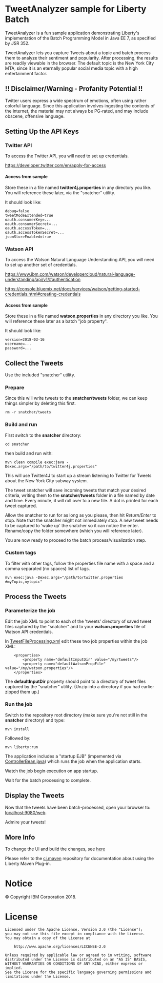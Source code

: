 # TweetAnalyzer sample for Liberty Batch

TweetAnalyzer is a fun sample application demonstrating Liberty's implementation of the Batch Programming Model in Java EE 7, as specified by JSR 352. 

TweetAnalyzer lets you capture Tweets about a topic and batch process them to analyze their sentiment and popularity. After processing, the results are readily viewable in the browser. The default topic is the New York City MTA, since it is an eternally popular social media topic with a high entertainment factor.

## !! Disclaimer/Warning - Profanity Potential !! 
Twitter users express a wide spectrum of emotions, often using rather colorful language.  Since this application involves ingesting the contents of the internet, the material may not always be PG-rated, and may include obscene, offensive language.

## Setting Up the API Keys

### Twitter API

To access the Twitter API, you will need to set up credentials. 

https://developer.twitter.com/en/apply-for-access

#### Access from sample

Store these in a file named **twitter4j.properties** in any directory you like.  You will reference these later, via the "snatcher" utility.  

It should look like:

```
debug=false
tweetModeExtended=true
oauth.consumerKey=...
oauth.consumerSecret=...
oauth.accessToken=...
oauth.accessTokenSecret=...
jsonStoreEnabled=true
```


### Watson API

To access the Watson Natural Language Understanding API, you will need to set up another set of credentials.

https://www.ibm.com/watson/developercloud/natural-language-understanding/api/v1/#authentication

https://console.bluemix.net/docs/services/watson/getting-started-credentials.html#creating-credentials

#### Access from sample

Store these in a file named **watson.properties** in any directory you like.  You will reference these later as a batch "job property".

It should look like:

```
version=2018-03-16
username=...
password=...
```


## Collect the Tweets

Use the included "snatcher" utility.

### Prepare

Since this will write tweets to the **snatcher/tweets** folder, we can keep things simpler by deleting this first.

```rm -r snatcher/tweets``` 

### Build and run

First switch to the **snatcher** directory:

```cd snatcher``` 

then build and run with:

```mvn clean compile exec:java -Dexec.args="/path/to/twitter4j.properties"```

This will use Twitter4J to start up a stream listening to Twitter for Tweets about the New York City subway system.

The tweet snatcher will save incoming tweets that match your desired criteria, writing them to the **snatcher/tweets** folder in a file named by date and time. 
Every minute, it will roll over to a new file.  A dot is printed for each tweet captured.
 
Allow the snatcher to run for as long as you please, then hit *Return/Enter* to stop.  Note that the snatcher might not immediately stop.  A new tweet needs to be captured to 'wake up' the snatcher so it can notice the enter.
Rename/copy the folder somewhere (which you will reference later).

You are now ready to proceed to the batch process/visualization step. 

### Custom tags

To filter with other tags, follow the properties file name with a space and a comma separated (no spaces) list of tags.

```mvn exec:java -Dexec.args="/path/to/twitter.properties  #myTopic,mytopic"``` 


## Process the Tweets

### Parameterize the job

Edit the job XML to point to each of the 'tweets' directory of saved tweet files captured by the "snatcher" and to your **watson.properties** file of Watson API credentials.

In [TweetFileProcessing.xml](src/main/resources/META-INF/batch-jobs/TweetFileProcessing.xml) edit these two job properties within the job XML:

```
    <properties>
        <property name="defaultInputDir" value="/my/tweets"/>
        <property name="defaultWatsonPropFile" value="/my/watson.properties"/>
    </properties>
```

The **defaultInputDir** property should point to a directory of tweet files captured by the "snatcher" utility. (Unzip into a directory if you had earlier zipped them up.)  


### Run the job

Switch to the repository root directory (make sure you're not still in the **snatcher** directory) and type: 

```mvn install```  

Followed by:

```mvn liberty:run```

The application includes a "startup EJB" (impemented via [ControllerBean.java](src/main/java/com/ibm/websphere/sample/startup/ControllerBean.java)) which runs the job when the application starts.

Watch the job begin execution on app startup.

Wait for the batch processing to complete. 

## Display the Tweets

Now that the tweets have been batch-processed, open your browser to:
[localhost:9080/web](http://localhost:9080/web).

Admire your tweets!


## More Info

To change the UI and build the changes, see [here](docs/ModifyingTuningSample.md)


Please refer to the [ci.maven](https://github.com/WASdev/ci.maven) repository for documentation about using the Liberty Maven Plug-in.

# Notice

© Copyright IBM Corporation 2018.

# License

```text
Licensed under the Apache License, Version 2.0 (the "License");
you may not use this file except in compliance with the License.
You may obtain a copy of the License at

    http://www.apache.org/licenses/LICENSE-2.0

Unless required by applicable law or agreed to in writing, software
distributed under the License is distributed on an "AS IS" BASIS,
WITHOUT WARRANTIES OR CONDITIONS OF ANY KIND, either express or implied.
See the License for the specific language governing permissions and
limitations under the License.
````
